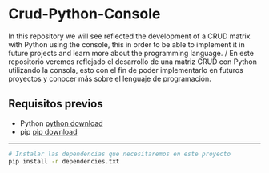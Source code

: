 # Crud-Python-Console
In this repository we will see reflected the development of a CRUD matrix with Python using the console, this in order to be able to implement it in future projects and learn more about the programming language. / En este repositorio veremos reflejado el desarrollo de una matriz CRUD con Python utilizando la consola, esto con el fin de poder implementarlo en futuros proyectos y conocer más sobre el lenguaje de programación.

## Requisitos previos
* Python [python download](https://www.python.org/downloads/release/python-31010/)
* pip [pip download](https://pip.pypa.io/en/stable/installation/)
---

```sh
# Instalar las dependencias que necesitaremos en este proyecto
pip install -r dependencies.txt 
```

